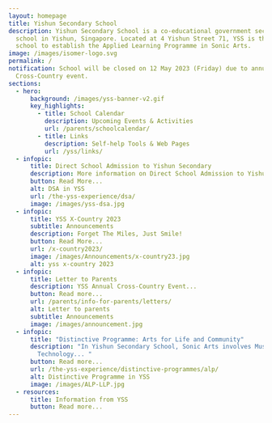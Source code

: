 ```yaml
---
layout: homepage
title: Yishun Secondary School
description: Yishun Secondary School is a co-educational government secondary
  school in Yishun, Singapore. Located at 4 Yishun Street 71, YSS is the first
  school to establish the Applied Learning Programme in Sonic Arts.
image: /images/isomer-logo.svg
permalink: /
notification: School will be closed on 12 May 2023 (Friday) due to annual
  Cross-Country event.
sections:
  - hero:
      background: /images/yss-banner-v2.gif
      key_highlights:
        - title: School Calendar
          description: Upcoming Events & Activities
          url: /parents/schoolcalendar/
        - title: Links
          description: Self-help Tools & Web Pages
          url: /yss/links/
  - infopic:
      title: Direct School Admission to Yishun Secondary
      description: More information on Direct School Admission to Yishun Secondary...
      button: Read More...
      alt: DSA in YSS
      url: /the-yss-experience/dsa/
      image: /images/yss-dsa.jpg
  - infopic:
      title: YSS X-Country 2023
      subtitle: Announcements
      description: Forget The Miles, Just Smile!
      button: Read More...
      url: /x-country2023/
      image: /images/Announcements/x-country23.jpg
      alt: yss x-country 2023
  - infopic:
      title: Letter to Parents
      description: YSS Annual Cross-Country Event...
      button: Read more...
      url: /parents/info-for-parents/letters/
      alt: Letter to parents
      subtitle: Announcements
      image: /images/announcement.jpg
  - infopic:
      title: "Distinctive Programme: Arts for Life and Community"
      description: "In Yishun Secondary School, Sonic Arts involves Music, Media and
        Technology... "
      button: Read more...
      url: /the-yss-experience/distinctive-programmes/alp/
      alt: Distinctive Programme in YSS
      image: /images/ALP-LLP.jpg
  - resources:
      title: Information from YSS
      button: Read more...
---
```

